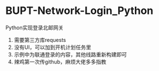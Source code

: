 # BUPT-Network-Login_Python
Python实现登录北邮网关

1. 需要第三方库requests
2. 没有UI，可以加到开机计划任务里
3. 示例中为联通登录的内容，其他线路重新构建即可
4. 辣鸡第一次传github，麻烦大佬多多指教
